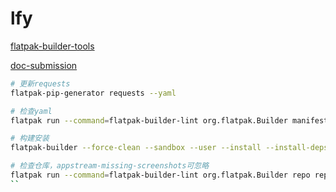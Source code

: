 # lfy

[flatpak-builder-tools](https://github.com/flatpak/flatpak-builder-tools/tree/master/pip)


[doc-submission](https://docs.flathub.org/docs/for-app-authors/submission/)

```bash
# 更新requests
flatpak-pip-generator requests --yaml

# 检查yaml
flatpak run --command=flatpak-builder-lint org.flatpak.Builder manifest cool.ldr.lfy.yaml

# 构建安装
flatpak-builder --force-clean --sandbox --user --install --install-deps-from=flathub --ccache --mirror-screenshots-url=https://dl.flathub.org/media/ --repo=repo builddir cool.ldr.lfy.yaml

# 检查仓库，appstream-missing-screenshots可忽略
flatpak run --command=flatpak-builder-lint org.flatpak.Builder repo repo
``